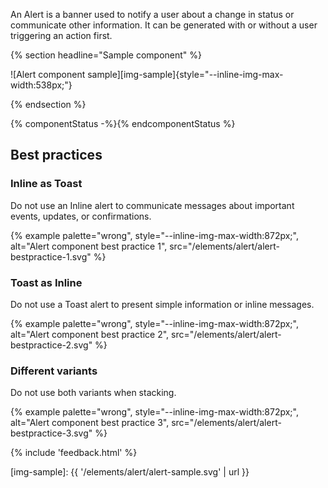 An Alert is a banner used to notify a user about a change in status or 
communicate other information. It can be generated with or without a user 
triggering an action first.

{% section headline="Sample component" %}

![Alert component sample][img-sample]{style="--inline-img-max-width:538px;"}

{% endsection %}

{% componentStatus -%}{% endcomponentStatus %}

## Best practices

### Inline as Toast

Do not use an Inline alert to communicate messages about important events, updates, or confirmations.

{% example palette="wrong",
           style="--inline-img-max-width:872px;",
           alt="Alert component best practice 1",
           src="/elements/alert/alert-bestpractice-1.svg" %}

### Toast as Inline

Do not use a Toast alert to present simple information or inline messages.

{% example palette="wrong",
           style="--inline-img-max-width:872px;",
           alt="Alert component best practice 2",
           src="/elements/alert/alert-bestpractice-2.svg" %}

### Different variants

Do not use both variants when stacking.

{% example palette="wrong",
           style="--inline-img-max-width:872px;",
           alt="Alert component best practice 3",
           src="/elements/alert/alert-bestpractice-3.svg" %}

{% include 'feedback.html' %}

[img-sample]: {{ '/elements/alert/alert-sample.svg' | url }}


